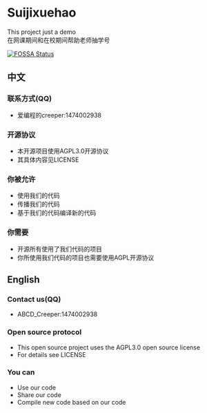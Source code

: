 # Suijixuehao
This project just a demo             
在网课期间和在校期间帮助老师抽学号      
   
     


[![FOSSA Status](https://app.fossa.com/api/projects/git%2Bgithub.com%2FABCDCreeper-Team%2FSuijixuehao.svg?type=large)](https://app.fossa.com/projects/git%2Bgithub.com%2FABCDCreeper-Team%2FSuijixuehao?ref=badge_large)
    
    
## 中文
### 联系方式(QQ)
* 爱编程的creeper:1474002938

### 开源协议
* 本开源项目使用AGPL3.0开源协议
* 其具体内容见LICENSE

### 你被允许
* 使用我们的代码
* 传播我们的代码
* 基于我们的代码编译新的代码

### 你需要
* 开源所有使用了我们代码的项目
* 你所使用我们代码的项目也需要使用AGPL开源协议

## English
### Contact us(QQ)
* ABCD_Creeper:1474002938

### Open source protocol
* This open source project uses the AGPL3.0 open source license
* For details see LICENSE

### You can
* Use our code
* Share our code
* Compile new code based on our code


